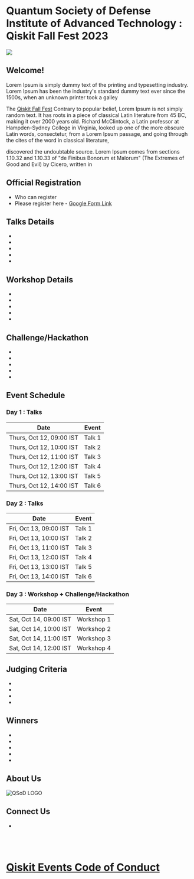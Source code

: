 # Quantum Society of Defense Institute of Advanced Technology : Qiskit Fall Fest 2023

<img src="https://github.com/yuvrajsingh05121999/QSoD-Qiskit_Fall_Fest_2023/assets/95167383/4f4a8065-60d9-4753-8f7b-33d406a556fc">

## Welcome!
Lorem Ipsum is simply dummy text of the printing and typesetting industry. Lorem Ipsum has been the industry's standard dummy text ever since the 1500s, when an unknown printer took a galley

The [Qiskit Fall Fest](https://medium.com/qiskit/you-are-invited-to-the-2023-qiskit-fall-fest-a0efc490f24a) Contrary to popular belief, Lorem Ipsum is not simply random text. It has roots in a piece of classical Latin literature from 45 BC, making it over 2000 years old. Richard McClintock, a Latin professor at Hampden-Sydney College in Virginia, looked up one of the more obscure Latin words, consectetur, from a Lorem Ipsum passage, and going through the cites of the word in classical literature, 

discovered the undoubtable source. Lorem Ipsum comes from sections 1.10.32 and 1.10.33 of "de Finibus Bonorum et Malorum" (The Extremes of Good and Evil) by Cicero, written in

## Official Registration

- Who can register
- Please register here - [Google Form Link](https://)

## Talks Details

-
-
-
-
-

## Workshop Details

-
-
-
-
-

## Challenge/Hackathon

-
-
-
-
-

## Event Schedule

### Day 1 : Talks
| Date | Event |
| --- | --- |
| Thurs, Oct 12, 09:00 IST | Talk 1 |
| Thurs, Oct 12, 10:00 IST | Talk 2 |
| Thurs, Oct 12, 11:00 IST | Talk 3 |
| Thurs, Oct 12, 12:00 IST | Talk 4 |
| Thurs, Oct 12, 13:00 IST | Talk 5 |
| Thurs, Oct 12, 14:00 IST | Talk 6 |

### Day 2 : Talks
| Date | Event |
| --- | --- |
| Fri, Oct 13, 09:00 IST | Talk 1 |
| Fri, Oct 13, 10:00 IST | Talk 2 |
| Fri, Oct 13, 11:00 IST | Talk 3 |
| Fri, Oct 13, 12:00 IST | Talk 4 |
| Fri, Oct 13, 13:00 IST | Talk 5 |
| Fri, Oct 13, 14:00 IST | Talk 6 |

### Day 3 : Workshop + Challenge/Hackathon
| Date | Event |
| --- | --- |
| Sat, Oct 14, 09:00 IST | Workshop 1 |
| Sat, Oct 14, 10:00 IST | Workshop 2 |
| Sat, Oct 14, 11:00 IST | Workshop 3 |
| Sat, Oct 14, 12:00 IST | Workshop 4 |

## Judging Criteria

-
-
-
-

## Winners

-
-
-
-
-

## About Us

![QSoD LOGO](https://github.com/yuvrajsingh05121999/QSoD-Qiskit_Fall_Fest_2023/assets/95167383/23cdb0f5-2239-43d6-9d0c-51417e0a9cb7)

## Connect Us

-

<br><br>
# [Qiskit Events Code of Conduct](https://github.com/Qiskit/qiskit/blob/master/CODE_OF_CONDUCT.md)
